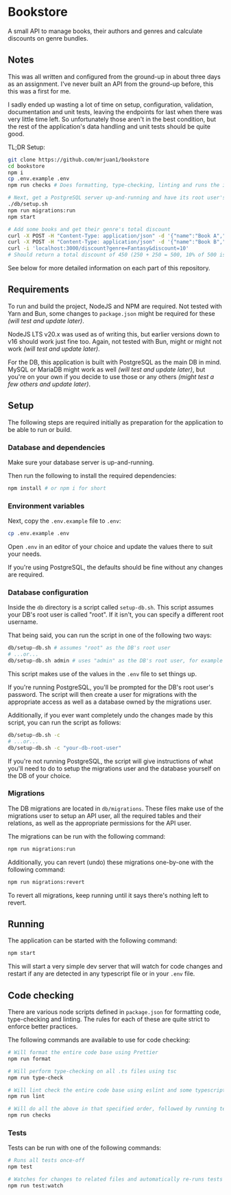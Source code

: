 # Bookstore

A small API to manage books, their authors and genres and calculate discounts on genre bundles.

## Notes

This was all written and configured from the ground-up in about three days as an assignment. I've never built an API from the ground-up before, this this was a first for me.

I sadly ended up wasting a lot of time on setup, configuration, validation, documentation and unit tests, leaving the endpoints for last when there was very little time left. So unfortunately those aren't in the best condition, but the rest of the application's data handling and unit tests should be quite good.

TL;DR Setup:

```sh
git clone https://github.com/mrjuan1/bookstore
cd bookstore
npm i
cp .env.example .env
npm run checks # Does formatting, type-checking, linting and runs the init tests

# Next, get a PostgreSQL server up-and-running and have its root user's password handy
./db/setup.sh
npm run migrations:run
npm start

# Add some books and get their genre's total discount
curl -X POST -H "Content-Type: application/json" -d '{"name":"Book A","author":"Mr Book Person","genre":"Fantasy","price":250}' -i localhost:3000/books
curl -X POST -H "Content-Type: application/json" -d '{"name":"Book B","author":"Mr Book Person","genre":"Fantasy","price":250}' -i localhost:3000/books
curl -i 'localhost:3000/discount?genre=Fantasy&discount=10'
# Should return a total discount of 450 (250 + 250 = 500, 10% of 500 is 50, sub 50 from 500 and get 450)
```

See below for more detailed information on each part of this repository.

## Requirements

To run and build the project, NodeJS and NPM are required. Not tested with Yarn and Bun, some changes to `package.json` might be required for these _(will test and update later)_.

NodeJS LTS v20.x was used as of writing this, but earlier versions down to v16 should work just fine too. Again, not tested with Bun, might or might not work _(will test and update later)_.

For the DB, this application is built with PostgreSQL as the main DB in mind. MySQL or MariaDB might work as well _(will test and update later)_, but you're on your own if you decide to use those or any others _(might test a few others and update later)_.

## Setup

The following steps are required initially as preparation for the application to be able to run or build.

### Database and dependencies

Make sure your database server is up-and-running.

Then run the following to install the required dependencies:

```sh
npm install # or npm i for short
```

### Environment variables

Next, copy the `.env.example` file to `.env`:

```sh
cp .env.example .env
```

Open `.env` in an editor of your choice and update the values there to suit your needs.

If you're using PostgreSQL, the defaults should be fine without any changes are required.

### Database configuration

Inside the `db` directory is a script called `setup-db.sh`. This script assumes your DB's root user is called "root". If it isn't, you can specify a different root username.

That being said, you can run the script in one of the following two ways:

```sh
db/setup-db.sh # assumes "root" as the DB's root user
# ...or...
db/setup-db.sh admin # uses "admin" as the DB's root user, for example
```

This script makes use of the values in the `.env` file to set things up.

If you're running PostgreSQL, you'll be prompted for the DB's root user's password. The script will then create a user for migrations with the appropriate access as well as a database owned by the migrations user.

Additionally, if you ever want completely undo the changes made by this script, you can run the script as follows:

```sh
db/setup-db.sh -c
# ...or...
db/setup-db.sh -c "your-db-root-user"
```

If you're not running PostgreSQL, the script will give instructions of what you'll need to do to setup the migrations user and the database yourself on the DB of your choice.

### Migrations

The DB migrations are located in `db/migrations`. These files make use of the migrations user to setup an API user, all the required tables and their relations, as well as the appropriate permissions for the API user.

The migrations can be run with the following command:

```sh
npm run migrations:run
```

Additionally, you can revert (undo) these migrations one-by-one with the following command:

```sh
npm run migrations:revert
```

To revert all migrations, keep running until it says there's nothing left to revert.

## Running

The application can be started with the following command:

```sh
npm start
```

This will start a very simple dev server that will watch for code changes and restart if any are detected in any typescript file or in your `.env` file.

## Code checking

There are various node scripts defined in `package.json` for formatting code, type-checking and linting. The rules for each of these are quite strict to enforce better practices.

The following commands are available to use for code checking:

```sh
# Will format the entire code base using Prettier
npm run format

# Will perform type-checking on all .ts files using tsc
npm run type-check

# Will lint check the entire code base using eslint and some typescript-specific plugins
npm run lint

# Will do all the above in that specified order, followed by running tests (see below)
npm run checks
```

### Tests

Tests can be run with one of the following commands:

```sh
# Runs all tests once-off
npm test

# Watches for changes to related files and automatically re-runs tests if any changes are detected
npm run test:watch
```
